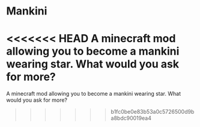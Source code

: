 Mankini
===========
<<<<<<< HEAD
A minecraft mod allowing you to become a mankini wearing star. What would you ask for more?
=======
A minecraft mod allowing you to become a mankini wearing star. What would you ask for more?
>>>>>>> b1fc0be0e83b53a0c5726500d9ba8bdc90019ea4
